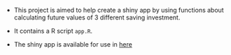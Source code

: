 * This project is aimed to help create a shiny app by using functions about calculating future values of 3 different saving investment.

* It contains a R script `app.R`.

* The shiny app is available for use in [here](https://kevenyang.shinyapps.io/workout02/)
